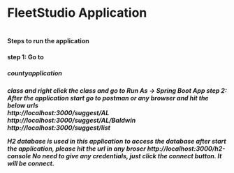 <h1>FleetStudio Application<h1>

<h4>Steps to run the application<h4>

step 1: Go to <h5>countyapplication<h5> class and right click the class and go to Run As -> Spring Boot App
step 2: After the application start go to postman or any browser and hit the below urls
  <br>
  http://localhost:3000/suggest/AL
  <br>
  http://localhost:3000/suggest/AL/Baldwin
  <br>
  http://localhost:3000/suggest/list
  <br>


H2 database is used in this application
to access the database after start the application, please hit the url in any broser http://localhost:3000/h2-console
No need to give any credentials, just click the connect button. It will be connect.

